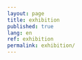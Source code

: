 ```yaml
---
layout: page
title: exhibition
published: true
lang: en
ref: exhibition
permalink: exhibition/
---
```

